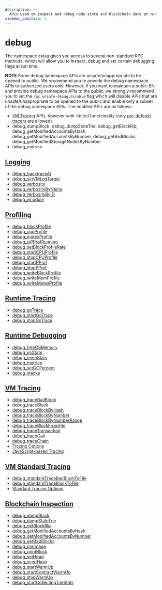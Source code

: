 ```yaml
---
description: >-
  APIs used to inspect and debug node state and blockchain data at run time.
sidebar_position: 4
---
```


# debug

The namespace `debug` gives you access to several non-standard RPC methods, which will allow you to inspect, debug and set certain debugging flags at run time.

**NOTE** Some debug namespace APIs are unsafe/unappropriate to be opened to public.
We recommend you to provide the debug namespace APIs to authorized users only.
However, if you want to maintain a public EN and provide debug namespace APIs to the public,
we strongly recommend you to set the `rpc.unsafe-debug.disable` flag which will disable APIs
that are unsafe/unappropriate to be opened to the public and enable only a subset of the debug namespace APIs.
The enabled APIs are as follows:
- [VM Tracing](./tracing.md) APIs, however with limited functionality (only [pre-defined tracers](./tracing.md#tracing-options) are allowed)
- debug_dumpBlock, debug_dumpStateTrie, debug_getBlockRlp, debug_getModifiedAccountsByHash, debug_getModifiedAccountsByNumber, debug_getBadBlocks, debug_getModifiedStorageNodesByNumber
- debug_metrics


## [Logging](./logging.md) <a id="logging"></a>

- [debug_backtraceAt](./logging.md#debug_backtraceat)
- [debug_setVMLogTarget](./logging.md#debug_setvmlogtarget)
- [debug_verbosity](./logging.md#debug_verbosity)
- [debug_verbosityByName](./logging.md#debug_verbositybyname)
- [debug_verbosityByID](./logging.md#debug_verbositybyid)
- [debug_vmodule](./logging.md#debug_vmodule)


## [Profiling](./profile.md) <a id="profiling"></a>

- [debug_blockProfile](./profile.md#debug_blockprofile)
- [debug_cpuProfile](./profile.md#debug_cpuprofile)
- [debug_mutexProfile](./profile.md#debug_mutexprofile)
- [debug_isPProfRunning](./profile.md#debug_ispprofrunning)
- [debug_setBlockProfileRate](./profile.md#debug_setblockprofilerate)
- [debug_startCPUProfile](./profile.md#debug_startcpuprofile)
- [debug_stopCPUProfile](./profile.md#debug_stopcpuprofile)
- [debug_startPProf](./profile.md#debug_startpprof)
- [debug_stopPProf](./profile.md#debug_stoppprof)
- [debug_writeBlockProfile](./profile.md#debug_writeblockprofile)
- [debug_writeMemProfile](./profile.md#debug_writememprofile)
- [debug_writeMutexProfile](./profile.md#debug_writemutexprofile)


## [Runtime Tracing](./go_trace.md) <a id="runtime-tracing"></a>

- [debug_goTrace](./go_trace.md#debug_gotrace)
- [debug_startGoTrace](./go_trace.md#debug_startgotrace)
- [debug_stopGoTrace](./go_trace.md#debug_stopgotrace)


## [Runtime Debugging](./runtime.md) <a id="runtime-debugging"></a>

- [debug_freeOSMemory](./runtime.md#debug_freeosmemory)
- [debug_gcStats](./runtime.md#debug_gcstats)
- [debug_memStats](./runtime.md#debug_memstats)
- [debug_metrics](./runtime.md#debug_metrics)
- [debug_setGCPercent](./runtime.md#debug_setgcpercent)
- [debug_stacks](./runtime.md#debug_stacks)


## [VM Tracing](./tracing.md) <a id="vm-tracing"></a>

- [debug_traceBadBlock](./tracing.md#debug_tracebadblock)
- [debug_traceBlock](./tracing.md#debug_traceblock)
- [debug_traceBlockByHash](./tracing.md#debug_traceblockbyhash)
- [debug_traceBlockByNumber](./tracing.md#debug_traceblockbynumber)
- [debug_traceBlockByNumberRange](./tracing.md#debug_traceblockbynumberrange)
- [debug_traceBlockFromFile](./tracing.md#debug_traceblockfromfile)
- [debug_traceTransaction](./tracing.md#debug_tracetransaction)
- [debug_traceCall](./tracing.md#debug_tracecall)
- [debug_traceChain](./tracing.md#debug_tracechain)
- [Tracing Options](./tracing.md#tracing-options)
- [JavaScript-based Tracing](./tracing.md#javascript-based-tracing)


## [VM Standard Tracing](./standard_tracing.md) <a id="vm-standard-tracing"></a>

- [debug_standardTraceBadBlockToFile](./standard_tracing.md#debug_standardtracebadblocktofile)
- [debug_standardTraceBlockToFile](./standard_tracing.md#debug_standardtraceblocktofile)
- [Standard Tracing Options](./standard_tracing.md#standard-tracing-options)


## [Blockchain Inspection](./blockchain.md) <a id="blockchain-inspection"></a>

- [debug_dumpBlock](./blockchain.md#debug_dumpblock)
- [debug_dumpStateTrie](./blockchain.md#debug_dumpstatetrie)
- [debug_getBlockRlp](./blockchain.md#debug_getblockrlp)
- [debug_getModifiedAccountsByHash](./blockchain.md#debug_getmodifiedaccountsbyhash)
- [debug_getModifiedAccountsByNumber](./blockchain.md#debug_getmodifiedaccountsbynumber)
- [debug_getBadBlocks](./blockchain.md#debug_getbadblocks)
- [debug_preimage](./blockchain.md#debug_preimage)
- [debug_printBlock](./blockchain.md#debug_printblock)
- [debug_setHead](./blockchain.md#debug_sethead)
- [debug_seedHash](./blockchain.md#debug_seedhash)
- [debug_startWarmUp](./blockchain.md#debug_startwarmup)
- [debug_startContractWarmUp](./blockchain.md#debug_startcontractwarmup)
- [debug_stopWarmUp](./blockchain.md#debug_stopwarmup)
- [debug_startCollectingTrieStats](./blockchain.md#debug_startCollectingTrieStats)

